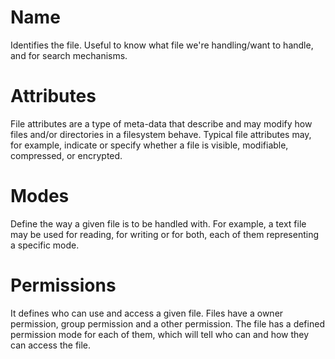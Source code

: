 # Name

Identifies the file. Useful to know what file we're handling/want to handle, and for search mechanisms.

# Attributes

File attributes are a type of meta-data that describe and may modify how files and/or directories in a filesystem behave. Typical file attributes may, for example, indicate or specify whether a file is visible, modifiable, compressed, or encrypted.

# Modes

Define the way a given file is to be handled with. For example, a text file may be used for reading, for writing or for both, each of them representing a specific mode.

# Permissions

It defines who can use and access a given file. Files have a owner permission, group permission and a other permission. The file has a defined permission mode for each of them, which will tell who can and how they can access the file.
